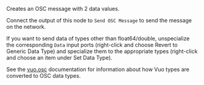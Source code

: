 Creates an OSC message with 2 data values.

Connect the output of this node to `Send OSC Message` to send the message on the network.

If you want to send data of types other than float64/double, unspecialize the corresponding `Data` input ports (right-click and choose Revert to Generic Data Type) and specialize them to the appropriate types (right-click and choose an item under Set Data Type).

See the [vuo.osc](vuo-nodeset://vuo.osc) documentation for information about how Vuo types are converted to OSC data types.
